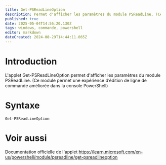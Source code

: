 ```yaml
---
title: Get-PSReadLineOption
description: Permet d'afficher les paramètres du module PSReadLine. (Ce module permet une expérience d’édition de ligne de commande améliorée dans la console PowerShell)
published: true
date: 2025-05-04T14:56:20.130Z
tags: windows, commande, powershell
editor: markdown
dateCreated: 2024-08-29T14:44:11.065Z
---
```


# Introduction

L'applet Get-PSReadLineOption permet d'afficher les paramètres du module PSReadLine. (Ce module permet une expérience d’édition de ligne de commande améliorée dans la console PowerShell)

# Syntaxe

`Get-PSReadLineOption`

# Voir aussi

Documentation officielle de l'applet
https://learn.microsoft.com/en-us/powershell/module/psreadline/get-psreadlineoption

